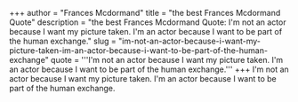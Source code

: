+++
author = "Frances Mcdormand"
title = "the best Frances Mcdormand Quote"
description = "the best Frances Mcdormand Quote: I'm not an actor because I want my picture taken. I'm an actor because I want to be part of the human exchange."
slug = "im-not-an-actor-because-i-want-my-picture-taken-im-an-actor-because-i-want-to-be-part-of-the-human-exchange"
quote = '''I'm not an actor because I want my picture taken. I'm an actor because I want to be part of the human exchange.'''
+++
I'm not an actor because I want my picture taken. I'm an actor because I want to be part of the human exchange.
